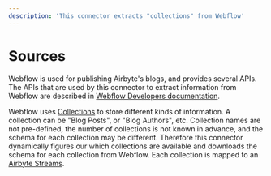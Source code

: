 ```yaml
---
description: 'This connector extracts "collections" from Webflow'
---
```


# Sources

Webflow is used for publishing Airbyte's blogs, and provides several APIs. The APIs that are used by this connector to extract information from Webflow are described in [Webflow Developers documentation](https://developers.webflow.com/). 

 Webflow uses [Collections](https://developers.webflow.com/#collections) to store different kinds of information. A collection can be "Blog Posts", or "Blog Authors", etc. Collection names are not pre-defined, the number of collections is not known in advance, and the schema for each collection may be different. Therefore this connector dynamically figures our which collections are available and downloads the schema for each collection from Webflow. Each collection is mapped to an [Airbyte Streams](https://docs.airbyte.com/connector-development/cdk-python/full-refresh-stream/). 